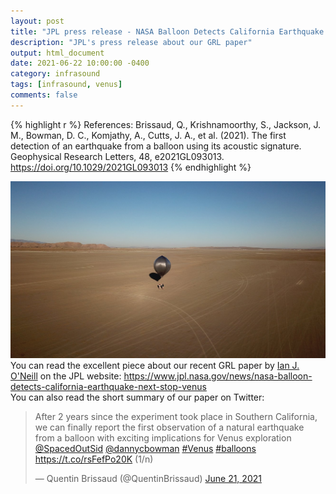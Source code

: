 ```yaml
---
layout: post
title: "JPL press release - NASA Balloon Detects California Earthquake – Next Stop, Venus"
description: "JPL's press release about our GRL paper"
output: html_document
date: 2021-06-22 10:00:00 -0400
category: infrasound
tags: [infrasound, venus]
comments: false
---
```


{% highlight r %}
References:
Brissaud, Q., Krishnamoorthy, S., Jackson, J. M., Bowman, D. C., Komjathy, A., Cutts, J. A., et al. (2021). The first detection of an earthquake from a balloon using its acoustic signature. Geophysical Research Letters, 48, e2021GL093013. https://doi.org/10.1029/2021GL093013
{% endhighlight %}

![Balloon deployment in the Ridgecrest region in 2019.](/images/balloon_field_Ridgecrest.jpg)
\
You can read the excellent piece about our recent GRL paper by [Ian J. O'Neill](https://twitter.com/astroengine) on the JPL website: <https://www.jpl.nasa.gov/news/nasa-balloon-detects-california-earthquake-next-stop-venus>
\
You can also read the short summary of our paper on Twitter:
<blockquote class="twitter-tweet"><p lang="en" dir="ltr">After 2 years since the experiment took place in Southern California, we can finally report the first observation of a natural earthquake from a balloon with exciting implications for Venus exploration <a href="https://twitter.com/SpacedOutSid?ref_src=twsrc%5Etfw">@SpacedOutSid</a> <a href="https://twitter.com/dannycbowman?ref_src=twsrc%5Etfw">@dannycbowman</a> <a href="https://twitter.com/hashtag/Venus?src=hash&amp;ref_src=twsrc%5Etfw">#Venus</a> <a href="https://twitter.com/hashtag/balloons?src=hash&amp;ref_src=twsrc%5Etfw">#balloons</a> <a href="https://t.co/rsFefPo20K">https://t.co/rsFefPo20K</a> (1/n)</p>&mdash; Quentin Brissaud (@QuentinBrissaud) <a href="https://twitter.com/QuentinBrissaud/status/1407041773130616839?ref_src=twsrc%5Etfw">June 21, 2021</a></blockquote> <script async src="https://platform.twitter.com/widgets.js" charset="utf-8"></script>